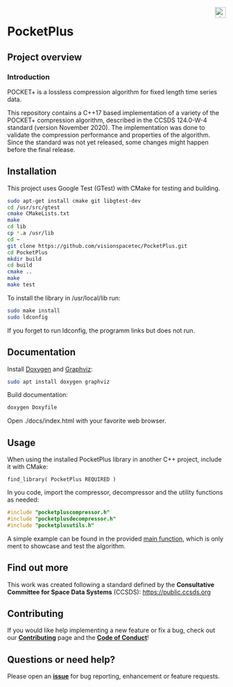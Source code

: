 <a href="http://www.visionspace.com">
   <img src="https://www.visionspace.com/img/VISIONSPACE_HZ_BLACK_HR.png" alt="visionspace logo" title="visionspace_cicd" align="right" height="25px" />
</a>

# PocketPlus

## Project overview

### Introduction
POCKET+ is a lossless compression algorithm for fixed length time series data.

This repository contains a C++17 based implementation of a variety of the POCKET+ compression algorithm, described in the CCSDS 124.0-W-4 standard (version November 2020).
The implementation was done to validate the compression performance and properties of the algorithm.
Since the standard was not yet released, some changes might happen before the final release.

## Installation
This project uses Google Test (GTest) with CMake for testing and building.
```bash
sudo apt-get install cmake git libgtest-dev
cd /usr/src/gtest
cmake CMakeLists.txt
make
cd lib
cp *.a /usr/lib
cd ~
git clone https://github.com/visionspacetec/PocketPlus.git
cd PocketPlus
mkdir build
cd build
cmake ..
make
make test
```

To install the library in /usr/local/lib run:
```bash
sudo make install
sudo ldconfig
```
If you forget to run ldconfig, the programm links but does not run.

## Documentation

Install [Doxygen](https://www.doxygen.nl) and [Graphviz](https://graphviz.org/):
```bash
sudo apt install doxygen graphviz
```

Build documentation:
```bash
doxygen Doxyfile
```

Open ./docs/index.html with your favorite web browser.

## Usage

When using the installed PocketPlus library in another C++ project, include it with CMake:
```
find_library( PocketPlus REQUIRED )
```

In you code, import the compressor, decompressor and the utility functions as needed:
```c++
#include "pocketpluscompressor.h"
#include "pocketplusdecompressor.h"
#include "pocketplusutils.h"
```

A simple example can be found in the provided [main function](https://github.com/visionspacetec/PocketPlus/blob/master/src/main.cpp), which is only ment to showcase and test the algorithm.

## Find out more

This work was created following a standard defined by the **Consultative Committee for Space Data Systems** (CCSDS): https://public.ccsds.org

## Contributing

If you would like help implementing a new feature or fix a bug, check out our **[Contributing](https://github.com/visionspacetec/PocketPlus/blob/master/.github/contributing.md)** page and the **[Code of Conduct](https://github.com/visionspacetec/PocketPlus/blob/master/.github/code_of_conduct.md)**!

## Questions or need help?

Please open an **[issue](https://github.com/visionspacetec/PocketPlus/issues/new/choose)** for bug reporting, enhancement or feature requests.
